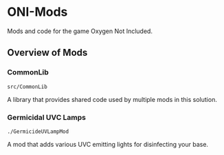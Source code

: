 # ONI-Mods
Mods and code for the game Oxygen Not Included.

## Overview of Mods

### CommonLib
`src/CommonLib`

A library that provides shared code used by multiple mods in this solution.

### Germicidal UVC Lamps
`./GermicideUVLampMod`

A mod that adds various UVC emitting lights for disinfecting your base.
